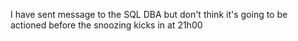 I have sent message to the SQL DBA but don't think it's going to be actioned before the snoozing kicks in at 21h00
